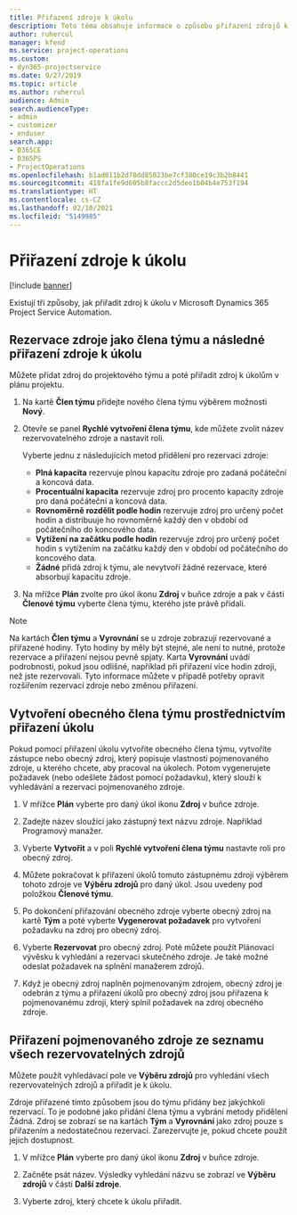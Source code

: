 ```yaml
---
title: Přiřazení zdroje k úkolu
description: Toto téma obsahuje informace o způsobu přiřazení zdrojů k úkolům.
author: ruhercul
manager: kfend
ms.service: project-operations
ms.custom:
- dyn365-projectservice
ms.date: 9/27/2019
ms.topic: article
ms.author: ruhercul
audience: Admin
search.audienceType:
- admin
- customizer
- enduser
search.app:
- D365CE
- D365PS
- ProjectOperations
ms.openlocfilehash: b1ad011b2d78dd85023be7cf380ce19c3b2b8441
ms.sourcegitcommit: 418fa1fe9d605b8faccc2d5dee1b04b4e753f194
ms.translationtype: HT
ms.contentlocale: cs-CZ
ms.lasthandoff: 02/10/2021
ms.locfileid: "5149985"
---
```

# <a name="assign-a-resource-to-a-task"></a>Přiřazení zdroje k úkolu

[!include [banner](../includes/psa-now-project-operations.md)]

Existují tři způsoby, jak přiřadit zdroj k úkolu v Microsoft Dynamics 365 Project Service Automation.

## <a name="book-a-resource-as-a-team-member-and-then-assign-the-resource-to-a-task"></a>Rezervace zdroje jako člena týmu a následné přiřazení zdroje k úkolu

Můžete přidat zdroj do projektového týmu a poté přiřadit zdroj k úkolům v plánu projektu.

1. Na kartě **Člen týmu** přidejte nového člena týmu výběrem možnosti **Nový**. 

2. Otevře se panel **Rychlé vytvoření člena týmu**, kde můžete zvolit název rezervovatelného zdroje a nastavit roli. 

    Vyberte jednu z následujících metod přidělení pro rezervaci zdroje:

    - **Plná kapacita** rezervuje plnou kapacitu zdroje pro zadaná počáteční a koncová data.
    - **Procentuální kapacita** rezervuje zdroj pro procento kapacity zdroje pro daná počáteční a koncová data.
    - **Rovnoměrně rozdělit podle hodin** rezervuje zdroj pro určený počet hodin a distribuuje ho rovnoměrně každý den v období od počátečního do koncového data.
    - **Vytížení na začátku podle hodin** rezervuje zdroj pro určený počet hodin s vytížením na začátku každý den v období od počátečního do koncového data.
    - **Žádné** přidá zdroj k týmu, ale nevytvoří žádné rezervace, které absorbují kapacitu zdroje.

3. Na mřížce **Plán** zvolte pro úkol ikonu **Zdroj** v buňce zdroje a pak v části **Členové týmu** vyberte člena týmu, kterého jste právě přidali. 

> [!NOTE]
> Na kartách **Člen týmu** a **Vyrovnání** se u zdroje zobrazují rezervované a přiřazené hodiny. Tyto hodiny by měly být stejné, ale není to nutné, protože rezervace a přiřazení nejsou pevně spjaty. Karta **Vyrovnání** uvádí podrobnosti, pokud jsou odlišné, například při přiřazení více hodin zdroji, než jste rezervovali. Tyto informace můžete v případě potřeby opravit rozšířením rezervací zdroje nebo změnou přiřazení.

## <a name="create-a-generic-team-member-through-task-assignment"></a>Vytvoření obecného člena týmu prostřednictvím přiřazení úkolu

Pokud pomocí přiřazení úkolu vytvoříte obecného člena týmu, vytvoříte zástupce nebo obecný zdroj, který popisuje vlastnosti pojmenovaného zdroje, u kterého chcete, aby pracoval na úkolech. Potom vygenerujete požadavek (nebo odešlete žádost pomocí požadavku), který slouží k vyhledávání a rezervaci pojmenovaného zdroje.

1. V mřížce **Plán** vyberte pro daný úkol ikonu **Zdroj** v buňce zdroje.

2. Zadejte název sloužící jako zástupný text názvu zdroje. Například Programový manažer.

3. Vyberte **Vytvořit** a v poli **Rychlé vytvoření člena týmu** nastavte roli pro obecný zdroj.

4. Můžete pokračovat k přiřazení úkolů tomuto zástupnému zdroji výběrem tohoto zdroje ve **Výběru zdrojů** pro daný úkol. Jsou uvedeny pod položkou **Členové týmu**.

5. Po dokončení přiřazování obecného zdroje vyberte obecný zdroj na kartě **Tým** a poté vyberte **Vygenerovat požadavek** pro vytvoření požadavku na zdroj pro obecný zdroj.

6. Vyberte **Rezervovat** pro obecný zdroj. Poté můžete použít Plánovací vývěsku k vyhledání a rezervaci skutečného zdroje. Je také možné odeslat požadavek na splnění manažerem zdrojů.

7. Když je obecný zdroj naplněn pojmenovaným zdrojem, obecný zdroj je odebrán z týmu a přiřazení úkolů pro obecný zdroj jsou přiřazena k pojmenovanému zdroji, který splnil požadavek na zdroj obecného zdroje.

## <a name="assign-a-named-resource-from-the-list-of-all-bookable-resources"></a>Přiřazení pojmenovaného zdroje ze seznamu všech rezervovatelných zdrojů

Můžete použít vyhledávací pole ve **Výběru zdrojů** pro vyhledání všech rezervovatelných zdrojů a přiřadit je k úkolu.

Zdroje přiřazené tímto způsobem jsou do týmu přidány bez jakýchkoli rezervací. To je podobné jako přidání člena týmu a vybrání metody přidělení Žádná. Zdroj se zobrazí se na kartách **Tým** a **Vyrovnání** jako zdroj pouze s přiřazením a nedostatečnou rezervací. Zarezervujte je, pokud chcete použít jejich dostupnost.

1. V mřížce **Plán** vyberte pro daný úkol ikonu **Zdroj** v buňce zdroje.

2. Začněte psát název. Výsledky vyhledání názvu se zobrazí ve **Výběru zdrojů** v části **Další zdroje**.

3. Vyberte zdroj, který chcete k úkolu přiřadit.

